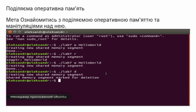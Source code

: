 Поділяєма оперативна пам'ять

Мета
Ознайомитись з поділяємою оперативною пам'яттю та маніпуляціями над нею.
![](lab7.PNG)
